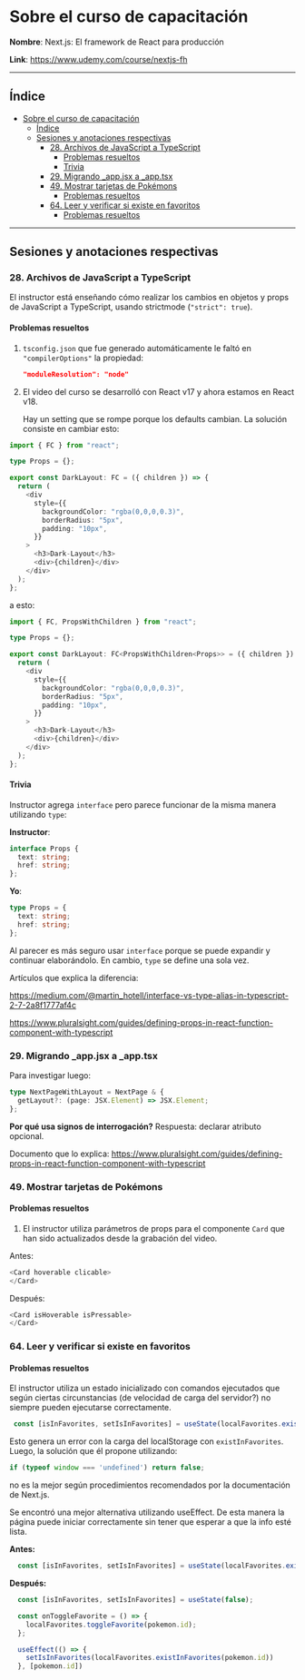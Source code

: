 # Sobre el curso de capacitación

**Nombre**: Next.js: El framework de React para producción

**Link**: <https://www.udemy.com/course/nextjs-fh>

***

## Índice

- [Sobre el curso de capacitación](#sobre-el-curso-de-capacitación)
  - [Índice](#índice)
  - [Sesiones y anotaciones respectivas](#sesiones-y-anotaciones-respectivas)
    - [28. Archivos de JavaScript a TypeScript](#28-archivos-de-javascript-a-typescript)
      - [Problemas resueltos](#problemas-resueltos)
      - [Trivia](#trivia)
    - [29. Migrando _app.jsx a _app.tsx](#29-migrando-_appjsx-a-_apptsx)
    - [49. Mostrar tarjetas de Pokémons](#49-mostrar-tarjetas-de-pokémons)
      - [Problemas resueltos](#problemas-resueltos-1)
    - [64. Leer y verificar si existe en favoritos](#64-leer-y-verificar-si-existe-en-favoritos)
      - [Problemas resueltos](#problemas-resueltos-2)

***

## Sesiones y anotaciones respectivas

### 28. Archivos de JavaScript a TypeScript

El instructor está enseñando cómo realizar los cambios en objetos y props de JavaScript a TypeScript, usando strictmode (`"strict": true`).

#### Problemas resueltos

1. `tsconfig.json` que fue generado automáticamente le faltó en `"compilerOptions"` la propiedad:

    ````json
    "moduleResolution": "node"
    ````

2. El video del curso se desarrolló con React v17 y ahora estamos en React v18.

    Hay un setting que se rompe porque los defaults cambian.
    La solución consiste en cambiar esto:

````ts
import { FC } from "react";

type Props = {};

export const DarkLayout: FC = ({ children }) => {
  return (
    <div
      style={{
        backgroundColor: "rgba(0,0,0,0.3)",
        borderRadius: "5px",
        padding: "10px",
      }}
    >
      <h3>Dark-Layout</h3>
      <div>{children}</div>
    </div>
  );
};

````

a esto:

````ts
import { FC, PropsWithChildren } from "react";

type Props = {};

export const DarkLayout: FC<PropsWithChildren<Props>> = ({ children }) => {
  return (
    <div
      style={{
        backgroundColor: "rgba(0,0,0,0.3)",
        borderRadius: "5px",
        padding: "10px",
      }}
    >
      <h3>Dark-Layout</h3>
      <div>{children}</div>
    </div>
  );
};

````

#### Trivia

Instructor agrega `interface` pero parece funcionar de la misma manera utilizando `type`:

**Instructor**:

````ts
interface Props {
  text: string;
  href: string;
};
````

**Yo**:

````ts
type Props = {
  text: string;
  href: string;
};
````

Al parecer es más seguro usar `interface` porque se puede expandir y continuar elaborándolo. En cambio, `type` se define una sola vez.

Artículos que explica la diferencia: 

<https://medium.com/@martin_hotell/interface-vs-type-alias-in-typescript-2-7-2a8f1777af4c>

<https://www.pluralsight.com/guides/defining-props-in-react-function-component-with-typescript>

### 29. Migrando _app.jsx a _app.tsx

Para investigar luego:

````ts
type NextPageWithLayout = NextPage & {
  getLayout?: (page: JSX.Element) => JSX.Element;
};
````

**Por qué usa signos de interrogación?**
Respuesta: declarar atributo opcional.

Documento que lo explica: <https://www.pluralsight.com/guides/defining-props-in-react-function-component-with-typescript>

### 49. Mostrar tarjetas de Pokémons

#### Problemas resueltos

1. El instructor utiliza parámetros de props para el componente `Card` que han sido actualizados desde la grabación del video.

Antes:

````ts
<Card hoverable clicable>
</Card>
````

Después:

````ts
<Card isHoverable isPressable>
</Card>
````

### 64. Leer y verificar si existe en favoritos

#### Problemas resueltos

El instructor utiliza un estado inicializado con comandos ejecutados que según ciertas circunstancias (de velocidad de carga del servidor?) no siempre pueden ejecutarse correctamente.

````ts
 const [isInFavorites, setIsInFavorites] = useState(localFavorites.existInFavorites(pokemon.id));
````

Esto genera un error con la carga del localStorage con `existInFavorites`. Luego, la solución que él propone utilizando:

````ts
if (typeof window === 'undefined') return false;
````

no es la mejor según procedimientos recomendados por la documentación de Next.js.

Se encontró una mejor alternativa utilizando useEffect. De esta manera la página puede iniciar correctamente sin tener que esperar a que la info esté lista.

**Antes:**

````ts
  const [isInFavorites, setIsInFavorites] = useState(localFavorites.existInFavorites(pokemon.id));
````

**Después:**

````ts
  const [isInFavorites, setIsInFavorites] = useState(false);

  const onToggleFavorite = () => {
    localFavorites.toggleFavorite(pokemon.id);
  };

  useEffect(() => {
    setIsInFavorites(localFavorites.existInFavorites(pokemon.id))
  }, [pokemon.id]) 
````
